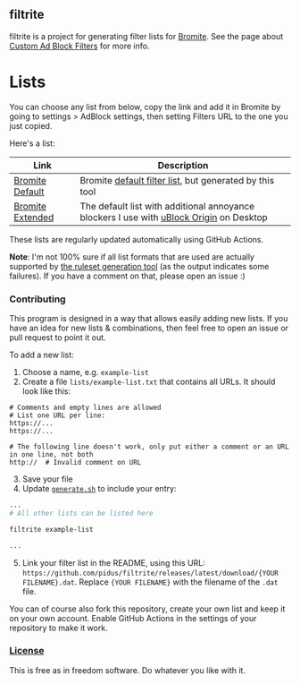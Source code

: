 ## filtrite
filtrite is a project for generating filter lists for [Bromite](https://www.bromite.org/).
See the page about [Custom Ad Block Filters](https://www.bromite.org/custom-filters) for more info.

# Lists
You can choose any list from below, copy the link and add it in Bromite by going to settings > AdBlock settings, then setting Filters URL to the one you just copied.

Here's a list:


| Link | Description  |
| ------ | ------|
| [Bromite Default](https://github.com/pidus/filtrite/releases/latest/download/bromite-default.dat) | Bromite [default filter list](https://github.com/bromite/filters), but generated by this tool |
| [Bromite Extended](https://github.com/pidus/filtrite/releases/latest/download/bromite-extended.dat) | The default list with additional annoyance blockers I use with [uBlock Origin](https://github.com/gorhill/uBlock) on Desktop |


These lists are regularly updated automatically using GitHub Actions.

**Note**: I'm not 100% sure if all list formats that are used are actually supported by [the ruleset generation tool](https://github.com/xarantolus/subresource_filter_tools) (as the output indicates some failures). If you have a comment on that, please open an issue :)

### Contributing
This program is designed in a way that allows easily adding new lists. 
If you have an idea for new lists & combinations, then feel free to open an issue or pull request to point it out.

To add a new list:

1. Choose a name, e.g. `example-list`
2. Create a file `lists/example-list.txt` that contains all URLs. It should look like this:
```
# Comments and empty lines are allowed
# List one URL per line:
https://...
https://...

# The following line doesn't work, only put either a comment or an URL in one line, not both
http://  # Invalid comment on URL
```
3. Save your file
4. Update [`generate.sh`](generate.sh) to include your entry:
```bash
...
# All other lists can be listed here

filtrite example-list

...
```
5. Link your filter list in the README, using this URL: `https://github.com/pidus/filtrite/releases/latest/download/{YOUR FILENAME}.dat`. Replace `{YOUR FILENAME}` with the filename of the `.dat` file.

You can of course also fork this repository, create your own list and keep it on your own account. 
Enable GitHub Actions in the settings of your repository to make it work.

### [License](LICENSE)
This is free as in freedom software. Do whatever you like with it.
